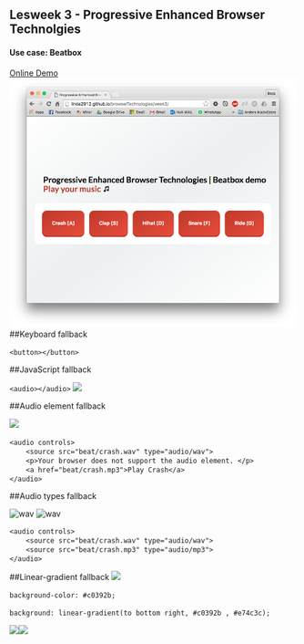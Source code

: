 ## Lesweek 3 - Progressive Enhanced Browser Technolgies

#### Use case: Beatbox

[Online Demo](http://linda2912.github.io/browserTechnologies/week3/)
![](img/js.png)
##Keyboard fallback

```<button></button>```

##JavaScript fallback

```<audio></audio>```
![](img/nojs.png)

##Audio element fallback

![](img/audio.png)

```
<audio controls>
	<source src="beat/crash.wav" type="audio/wav">
	<p>Your browser does not support the audio element. </p>
	<a href="beat/crash.mp3">Play Crash</a>
</audio>
```

##Audio types fallback

![wav](img/wav.png)
![wav](img/mp3.png)

```
<audio controls>
	<source src="beat/crash.wav" type="audio/wav">
	<source src="beat/crash.mp3" type="audio/mp3">
</audio>
```


##Linear-gradient fallback
![](img/gradient.png)

```background-color: #c0392b;```

```background: linear-gradient(to bottom right, #c0392b , #e74c3c);```

![](img/gradientyes.png)![](img/gradientno.png)